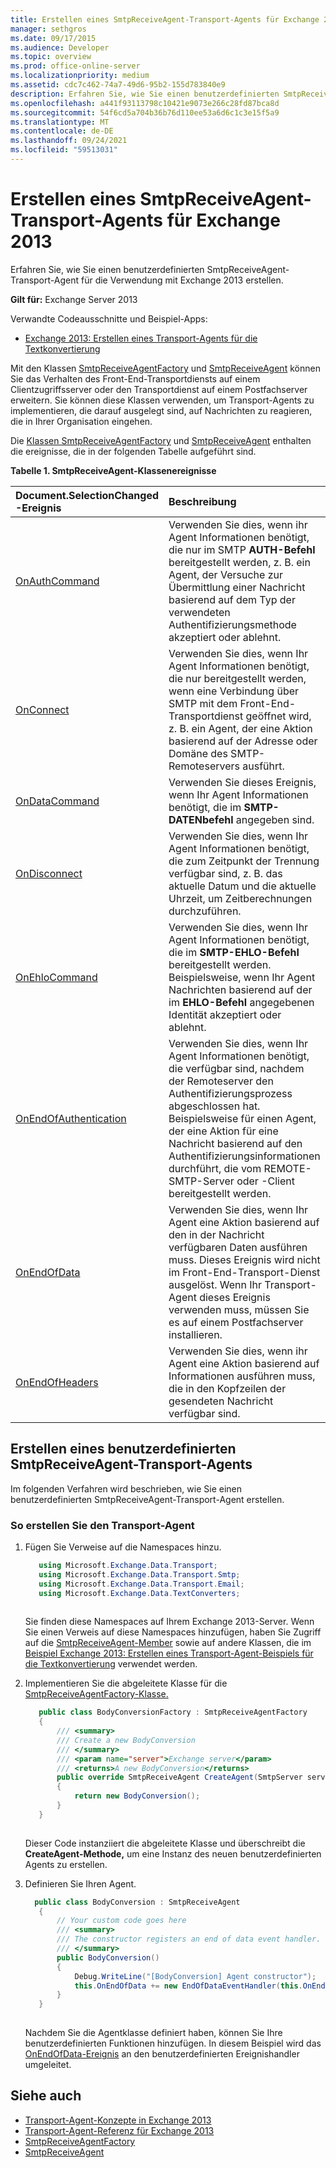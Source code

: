 ```yaml
---
title: Erstellen eines SmtpReceiveAgent-Transport-Agents für Exchange 2013
manager: sethgros
ms.date: 09/17/2015
ms.audience: Developer
ms.topic: overview
ms.prod: office-online-server
ms.localizationpriority: medium
ms.assetid: cdc7c462-74a7-49d6-95b2-155d783840e9
description: Erfahren Sie, wie Sie einen benutzerdefinierten SmtpReceiveAgent-Transport-Agent für die Verwendung mit Exchange 2013 erstellen.
ms.openlocfilehash: a441f93113798c10421e9073e266c28fd87bca8d
ms.sourcegitcommit: 54f6cd5a704b36b76d110ee53a6d6c1c3e15f5a9
ms.translationtype: MT
ms.contentlocale: de-DE
ms.lasthandoff: 09/24/2021
ms.locfileid: "59513031"
---
```

# <a name="create-an-smtpreceiveagent-transport-agent-for-exchange-2013"></a>Erstellen eines SmtpReceiveAgent-Transport-Agents für Exchange 2013

Erfahren Sie, wie Sie einen benutzerdefinierten SmtpReceiveAgent-Transport-Agent für die Verwendung mit Exchange 2013 erstellen.
  
**Gilt für:** Exchange Server 2013
  
Verwandte Codeausschnitte und Beispiel-Apps:

- [Exchange 2013: Erstellen eines Transport-Agents für die Textkonvertierung](https://code.msdn.microsoft.com/Exchange/Exchange-2013-Build-a-body-ed36ecb0)
  
Mit den Klassen [SmtpReceiveAgentFactory](https://msdn.microsoft.com/library/Microsoft.Exchange.Data.Transport.Smtp.SmtpReceiveAgentFactory.aspx) und [SmtpReceiveAgent](https://msdn.microsoft.com/library/Microsoft.Exchange.Data.Transport.Smtp.SmtpReceiveAgent.aspx) können Sie das Verhalten des Front-End-Transportdiensts auf einem Clientzugriffsserver oder den Transportdienst auf einem Postfachserver erweitern. Sie können diese Klassen verwenden, um Transport-Agents zu implementieren, die darauf ausgelegt sind, auf Nachrichten zu reagieren, die in Ihrer Organisation eingehen. 
  
Die [Klassen SmtpReceiveAgentFactory](https://msdn.microsoft.com/library/Microsoft.Exchange.Data.Transport.Smtp.SmtpReceiveAgentFactory.aspx) und [SmtpReceiveAgent](https://msdn.microsoft.com/library/Microsoft.Exchange.Data.Transport.Smtp.SmtpReceiveAgent.aspx) enthalten die ereignisse, die in der folgenden Tabelle aufgeführt sind. 
  
**Tabelle 1. SmtpReceiveAgent-Klassenereignisse**

|Document.SelectionChanged **-Ereignis**|**Beschreibung**|
|:-----|:-----|
|[OnAuthCommand](https://msdn.microsoft.com/library/Microsoft.Exchange.Data.Transport.Smtp.SmtpReceiveAgent.OnAuthCommand.aspx) <br/> |Verwenden Sie dies, wenn ihr Agent Informationen benötigt, die nur im SMTP **AUTH-Befehl** bereitgestellt werden, z. B. ein Agent, der Versuche zur Übermittlung einer Nachricht basierend auf dem Typ der verwendeten Authentifizierungsmethode akzeptiert oder ablehnt.  <br/> |
|[OnConnect](https://msdn.microsoft.com/library/Microsoft.Exchange.Data.Transport.Smtp.SmtpReceiveAgent.OnConnect.aspx) <br/> |Verwenden Sie dies, wenn Ihr Agent Informationen benötigt, die nur bereitgestellt werden, wenn eine Verbindung über SMTP mit dem Front-End-Transportdienst geöffnet wird, z. B. ein Agent, der eine Aktion basierend auf der Adresse oder Domäne des SMTP-Remoteservers ausführt.  <br/> |
|[OnDataCommand](https://msdn.microsoft.com/library/Microsoft.Exchange.Data.Transport.Smtp.SmtpReceiveAgent.OnDataCommand.aspx) <br/> |Verwenden Sie dieses Ereignis, wenn Ihr Agent Informationen benötigt, die im **SMTP-DATENbefehl** angegeben sind.  <br/> |
|[OnDisconnect](https://msdn.microsoft.com/library/Microsoft.Exchange.Data.Transport.Smtp.SmtpReceiveAgent.OnDisconnect.aspx) <br/> |Verwenden Sie dies, wenn Ihr Agent Informationen benötigt, die zum Zeitpunkt der Trennung verfügbar sind, z. B. das aktuelle Datum und die aktuelle Uhrzeit, um Zeitberechnungen durchzuführen.  <br/> |
|[OnEhloCommand](https://msdn.microsoft.com/library/Microsoft.Exchange.Data.Transport.Smtp.SmtpReceiveAgent.OnEhloCommand.aspx) <br/> |Verwenden Sie dies, wenn Ihr Agent Informationen benötigt, die im **SMTP-EHLO-Befehl** bereitgestellt werden. Beispielsweise, wenn Ihr Agent Nachrichten basierend auf der im **EHLO-Befehl** angegebenen Identität akzeptiert oder ablehnt.  <br/> |
|[OnEndOfAuthentication](https://msdn.microsoft.com/library/Microsoft.Exchange.Data.Transport.Smtp.SmtpReceiveAgent.OnEndOfAuthentication.aspx) <br/> |Verwenden Sie dies, wenn Ihr Agent Informationen benötigt, die verfügbar sind, nachdem der Remoteserver den Authentifizierungsprozess abgeschlossen hat. Beispielsweise für einen Agent, der eine Aktion für eine Nachricht basierend auf den Authentifizierungsinformationen durchführt, die vom REMOTE-SMTP-Server oder -Client bereitgestellt werden.  <br/> |
|[OnEndOfData](https://msdn.microsoft.com/library/Microsoft.Exchange.Data.Transport.Smtp.SmtpReceiveAgent.OnEndOfData.aspx) <br/> |Verwenden Sie dies, wenn Ihr Agent eine Aktion basierend auf den in der Nachricht verfügbaren Daten ausführen muss. Dieses Ereignis wird nicht im Front-End-Transport-Dienst ausgelöst. Wenn Ihr Transport-Agent dieses Ereignis verwenden muss, müssen Sie es auf einem Postfachserver installieren.  <br/> |
|[OnEndOfHeaders](https://msdn.microsoft.com/library/Microsoft.Exchange.Data.Transport.Smtp.SmtpReceiveAgent.OnEndOfHeaders.aspx) <br/> |Verwenden Sie dies, wenn ihr Agent eine Aktion basierend auf Informationen ausführen muss, die in den Kopfzeilen der gesendeten Nachricht verfügbar sind.  <br/> |
   
## <a name="creating-a-custom-smtpreceiveagent-transport-agent"></a>Erstellen eines benutzerdefinierten SmtpReceiveAgent-Transport-Agents

Im folgenden Verfahren wird beschrieben, wie Sie einen benutzerdefinierten SmtpReceiveAgent-Transport-Agent erstellen. 
  
### <a name="to-create-the-transport-agent"></a>So erstellen Sie den Transport-Agent

1. Fügen Sie Verweise auf die Namespaces hinzu.
    
   ```cs
      using Microsoft.Exchange.Data.Transport;
      using Microsoft.Exchange.Data.Transport.Smtp;
      using Microsoft.Exchange.Data.Transport.Email;
      using Microsoft.Exchange.Data.TextConverters;
  
   ```

   Sie finden diese Namespaces auf Ihrem Exchange 2013-Server. Wenn Sie einen Verweis auf diese Namespaces hinzufügen, haben Sie Zugriff auf die [SmtpReceiveAgent-Member](https://msdn.microsoft.com/library/Microsoft.Exchange.Data.Transport.Smtp.SmtpReceiveAgent.aspx) sowie auf andere Klassen, die im [Beispiel Exchange 2013: Erstellen eines Transport-Agent-Beispiels für die Textkonvertierung](https://code.msdn.microsoft.com/Exchange/Exchange-2013-Build-a-body-ed36ecb0) verwendet werden. 
    
2. Implementieren Sie die abgeleitete Klasse für die [SmtpReceiveAgentFactory-Klasse.](https://msdn.microsoft.com/library/Microsoft.Exchange.Data.Transport.Smtp.SmtpReceiveAgentFactory.aspx) 
    
   ```cs
      public class BodyConversionFactory : SmtpReceiveAgentFactory
      {
          /// <summary>
          /// Create a new BodyConversion
          /// </summary>
          /// <param name="server">Exchange server</param>
          /// <returns>A new BodyConversion</returns>
          public override SmtpReceiveAgent CreateAgent(SmtpServer server)
          {
              return new BodyConversion();
          }
      }
  
   ```

   Dieser Code instanziiert die abgeleitete Klasse und überschreibt die **CreateAgent-Methode,** um eine Instanz des neuen benutzerdefinierten Agents zu erstellen. 
    
3. Definieren Sie Ihren Agent.
    
   ```cs
     public class BodyConversion : SmtpReceiveAgent
      {
          // Your custom code goes here
          /// <summary>
          /// The constructor registers an end of data event handler.
          /// </summary>
          public BodyConversion()
          {
              Debug.WriteLine("[BodyConversion] Agent constructor");
              this.OnEndOfData += new EndOfDataEventHandler(this.OnEndOfDataHandler);
          }
      }
  
   ```

   Nachdem Sie die Agentklasse definiert haben, können Sie Ihre benutzerdefinierten Funktionen hinzufügen. In diesem Beispiel wird das [OnEndOfData-Ereignis](https://msdn.microsoft.com/library/Microsoft.Exchange.Data.Transport.Smtp.SmtpReceiveAgent.OnEndOfData.aspx) an den benutzerdefinierten Ereignishandler umgeleitet. 
    
## <a name="see-also"></a>Siehe auch

- [Transport-Agent-Konzepte in Exchange 2013](transport-agent-concepts-in-exchange-2013.md)    
- [Transport-Agent-Referenz für Exchange 2013](transport-agent-reference-for-exchange-2013.md)    
- [SmtpReceiveAgentFactory](https://msdn.microsoft.com/library/Microsoft.Exchange.Data.Transport.Smtp.SmtpReceiveAgentFactory.aspx)    
- [SmtpReceiveAgent](https://msdn.microsoft.com/library/Microsoft.Exchange.Data.Transport.Smtp.SmtpReceiveAgent.aspx)
    

